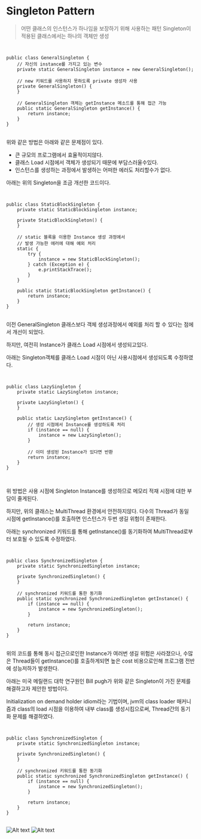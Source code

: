 # Singleton Pattern
> 어떤 클래스의 인스턴스가 하나임을 보장하기 위해 사용하는 패턴
> Singleton이 적용된 클래스에서는 하나의 객체만 생성

<pre>
<code>

public class GeneralSingleton {
	// 자신의 instance를 가지고 있는 변수
	private static GeneralSingleton instance = new GeneralSingleton();

	// new 키워드를 사용하지 못하도록 private 생성자 사용
	private GeneralSingleton() {
	}

	// GeneralSingleton 객체는 getInstance 메소드를 통해 접근 가능
	public static GeneralSingleton getInstance() {
		return instance;
	}
}
</code>
</pre>

위와 같은 방법은 아래와 같은 문제점이 있다.
  + 큰 규모의 프로그램에서 효율적이지않다.
  + 클래스 Load 시점에서 객체가 생성되기 때문에 부담스러울수있다.
  + 인스턴스를 생성하는 과정에서 발생하는 어떠한 에러도 처리할수가 없다.


아래는 위의 Singleton을 조금 개선한 코드이다.

<pre>
<code>

public class StaticBlockSingleton {
	private static StaticBlockSingleton instance;

	private StaticBlockSingleton() {
	}

	// static 블록을 이용한 Instance 생성 과정에서
	// 발생 가능한 에러에 대해 예외 처리
	static {
		try {
			instance = new StaticBlockSingleton();
		} catch (Exception e) {
			e.printStackTrace();
		}
	}

	public static StaticBlockSingleton getInstance() {
		return instance;
	}
}
</code>
</pre>

이전 GeneralSingleton 클래스보다 객체 생성과정에서 예외를 처리 할 수 있다는 점에서 개선이 되었다.

하지만, 여전히 Instance가 클래스 Load 시점에서 생성되고있다.

아래는 Singleton객체를 클래스 Load 시점이 아닌 사용시점에서 생성되도록 수정하였다.
<pre>
<code>

public class LazySingleton {
	private static LazySingleton instance;

	private LazySingleton() {
	}

	public static LazySingleton getInstance() {
		// 생성 시점에서 Instance를 생성하도록 처리
		if (instance == null) {
			instance = new LazySingleton();
		}

		// 이미 생성된 Instance가 있다면 반환
		return instance;
	}
}

</code>
</pre>

위 방법은 사용 시점에 Singleton Instance를 생성하므로 메모리 적재 시점에 대한 부담이 줄게된다.

하지만, 위의 클래스는 MultiThread 환경에서 안전하지않다.
다수의 Thread가 동일 시점에 getInstance()를 호출하면 인스턴스가 두번 생길 위험이 존재한다.

아래는 synchronized 키워드를 통해 getInstance()를 동기화하여 MultiThread로부터 보호될 수 있도록 수정하였다.
<pre>
<code>

public class SynchronizedSingleton {
	private static SynchronizedSingleton instance;

	private SynchronizedSingleton() {
	}

	// synchronized 키워드를 통한 동기화
	public static synchronized SynchronizedSingleton getInstance() {
		if (instance == null) {
			instance = new SynchronizedSingleton();
		}

		return instance;
	}
}
</code>
</pre>
위의 코드를 통해 동시 접근으로인한 Instance가 여러번 생길 위험은 사라졌으나, 수많은 Thread들이 getInstance()를 호출하게되면 높은 cost 비용으로인해 프로그램 전반에 성능저하가 발생한다.

아래는 미국 메릴랜드 대학 연구원인 Bill pugh가 위와 같은 Singleton이 가진 문제를 해결하고자 제안한 방법이다.

Initialization on demand holder idiom라는 기법이며, jvm의 class loader 매커니즘과 class의 load 시점을 이용하여 내부 class를 생성시킴으로써, Thread간의 동기화 문제를 해결하였다.

<pre>
<code>

public class SynchronizedSingleton {
	private static SynchronizedSingleton instance;

	private SynchronizedSingleton() {
	}

	// synchronized 키워드를 통한 동기화
	public static synchronized SynchronizedSingleton getInstance() {
		if (instance == null) {
			instance = new SynchronizedSingleton();
		}

		return instance;
	}
}
</code>
</pre>


![Alt text](/path/to/img.jpg)
![Alt text](/path/to/img.jpg "Optional title")

